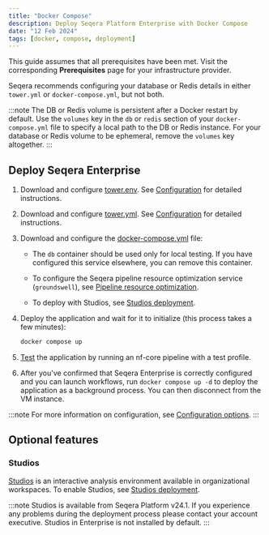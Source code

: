 ```yaml
---
title: "Docker Compose"
description: Deploy Seqera Platform Enterprise with Docker Compose
date: "12 Feb 2024"
tags: [docker, compose, deployment]
---
```


This guide assumes that all prerequisites have been met. Visit the corresponding **Prerequisites** page for your infrastructure provider.

Seqera recommends configuring your database or Redis details in either `tower.yml` or `docker-compose.yml`, but not both.

:::note
The DB or Redis volume is persistent after a Docker restart by default. Use the `volumes` key in the `db` or `redis` section of your `docker-compose.yml` file to specify a local path to the DB or Redis instance. For your database or Redis volume to be ephemeral, remove the `volumes` key altogether.
:::

## Deploy Seqera Enterprise

1. Download and configure [tower.env](_templates/docker/tower.env). See [Configuration](../configuration/overview#basic-configuration) for detailed instructions.

2. Download and configure [tower.yml](_templates/docker/tower.yml). See [Configuration](../configuration/overview#basic-configuration) for detailed instructions.

3. Download and configure the [docker-compose.yml](_templates/docker/docker-compose.yml) file:

   - The `db` container should be used only for local testing. If you have configured this service elsewhere, you can remove this container.

   - To configure the Seqera pipeline resource optimization service (`groundswell`), see [Pipeline resource optimization](./configuration/pipeline_optimization).

   - To deploy with Studios, see [Studios deployment](./studios).

4. Deploy the application and wait for it to initialize (this process takes a few minutes):

   ```bash
   docker compose up
   ```

5. [Test](./testing) the application by running an nf-core pipeline with a test profile.

6. After you've confirmed that Seqera Enterprise is correctly configured and you can launch workflows, run `docker compose up -d` to deploy the application as a background process. You can then disconnect from the VM instance.

:::note
For more information on configuration, see [Configuration options](../configuration/overview).
:::

## Optional features

### Studios

[Studios](../studios/overview) is an interactive analysis environment available in organizational workspaces. To enable Studios, see [Studios deployment](./studios).

:::note
Studios is available from Seqera Platform v24.1. If you experience any problems during the deployment process please contact your account executive. Studios in Enterprise is not installed by default.
:::
